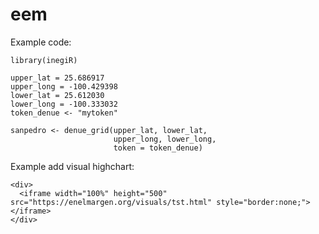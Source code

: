 # eem


Example code: 
~~~~~~~
library(inegiR)

upper_lat = 25.686917
upper_long = -100.429398
lower_lat = 25.612030
lower_long = -100.333032
token_denue <- "mytoken"

sanpedro <- denue_grid(upper_lat, lower_lat, 
                       upper_long, lower_long, 
                       token = token_denue)
~~~~~~~

Example add visual highchart:
~~~~~~~
<div>
  <iframe width="100%" height="500" src="https://enelmargen.org/visuals/tst.html" style="border:none;"> </iframe>
</div>
~~~~~~~
